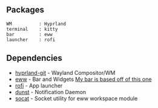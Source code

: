 
## Packages

```
WM          : Hyprland
terminal    : kitty
bar         : eww
launcher    : rofi
```

## Dependencies

- [hyprland-git](https://github.com/vaxerski/hyprland) - Wayland Compositor/WM
- [eww](https://github.com/elkowar/eww) - Bar and Widgets [My bar is based off of this one](https://github.com/taylor85345/hyprland-dotfiles)
- [rofi](https://github.com/davatorium/rofi) - App launcher
- [dunst](https://github.com/dunst-project/dunst) - Notification Daemon
- [socat](http://www.dest-unreach.org/socat/) - Socket utility for eww workspace module
